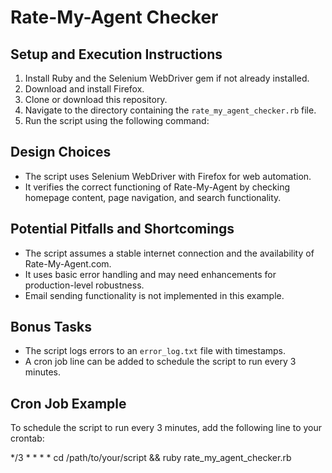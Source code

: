 # Rate-My-Agent Checker

## Setup and Execution Instructions

1. Install Ruby and the Selenium WebDriver gem if not already installed.
2. Download and install Firefox.
3. Clone or download this repository.
4. Navigate to the directory containing the `rate_my_agent_checker.rb` file.
5. Run the script using the following command:

## Design Choices

- The script uses Selenium WebDriver with Firefox for web automation.
- It verifies the correct functioning of Rate-My-Agent by checking homepage content, page navigation, and search functionality.

## Potential Pitfalls and Shortcomings

- The script assumes a stable internet connection and the availability of Rate-My-Agent.com.
- It uses basic error handling and may need enhancements for production-level robustness.
- Email sending functionality is not implemented in this example.

## Bonus Tasks

- The script logs errors to an `error_log.txt` file with timestamps.
- A cron job line can be added to schedule the script to run every 3 minutes.

## Cron Job Example

To schedule the script to run every 3 minutes, add the following line to your crontab:

*/3 * * * * cd /path/to/your/script && ruby rate_my_agent_checker.rb
